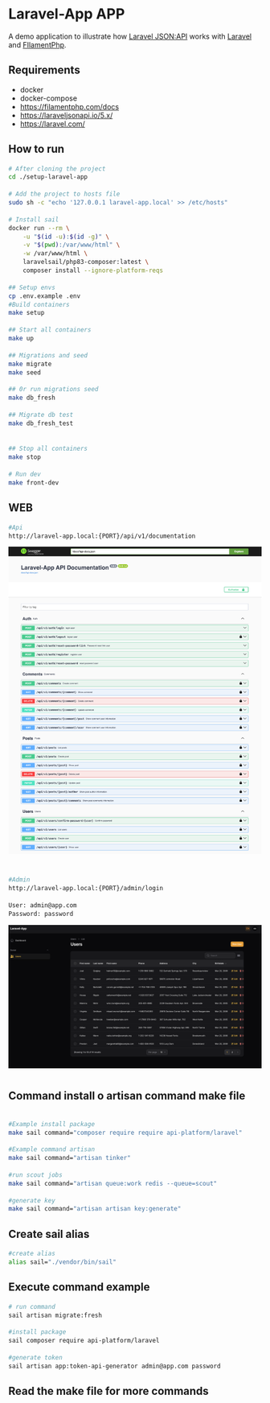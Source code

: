 # Laravel-App APP

A demo application to illustrate how [Laravel JSON:API](https://laraveljsonapi.io/) works with [Laravel](https://laravel.com/) and [FIlamentPhp](https://filamentphp.com/docs).

## Requirements

-   docker
-   docker-compose
-   https://filamentphp.com/docs
-   https://laraveljsonapi.io/5.x/
-   https://laravel.com/

## How to run

```bash
# After cloning the project
cd ./setup-laravel-app

# Add the project to hosts file
sudo sh -c "echo '127.0.0.1 laravel-app.local' >> /etc/hosts"

# Install sail
docker run --rm \
    -u "$(id -u):$(id -g)" \
    -v "$(pwd):/var/www/html" \
    -w /var/www/html \
    laravelsail/php83-composer:latest \
    composer install --ignore-platform-reqs

## Setup envs
cp .env.example .env
#Build containers
make setup

## Start all containers
make up

## Migrations and seed
make migrate
make seed

## 0r run migrations seed
make db_fresh

## Migrate db test
make db_fresh_test


## Stop all containers
make stop

# Run dev
make front-dev

```
## WEB

```bash
#Api
http://laravel-app.local:{PORT}/api/v1/documentation
```
<img width="800" alt="APi example documentation" src="./api_doc_example.png">

#

```bash
#Admin
http://laravel-app.local:{PORT}/admin/login

User: admin@app.com
Password: password

```
<img width="800" alt="APi example documentation" src="./admin_dashboard-example.png">

#

## Command install o artisan command make file

```bash

#Example install package
make sail command="composer require require api-platform/laravel"

#Example command artisan
make sail command="artisan tinker"

#run scout jobs
make sail command="artisan queue:work redis --queue=scout"

#generate key
make sail command="artisan artisan key:generate"

```

## Create sail alias

```bash
#create alias
alias sail="./vendor/bin/sail"
```

## Execute command example

```bash
# run command
sail artisan migrate:fresh

#install package
sail composer require api-platform/laravel

#generate token
sail artisan app:token-api-generator admin@app.com password

```

## Read the make file for more commands
